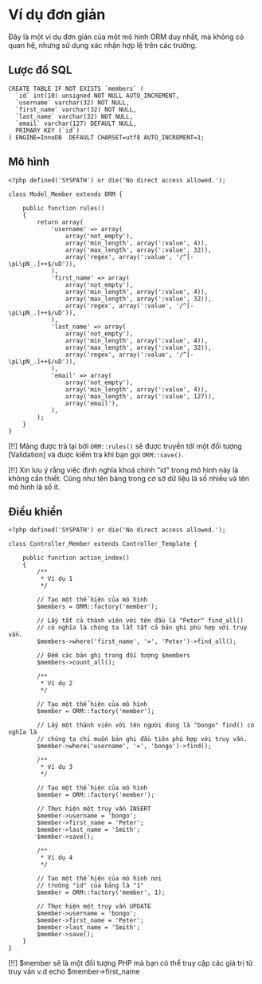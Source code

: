 # Ví dụ đơn giản

Đây là một ví dụ đơn giản của một mô hình ORM duy nhất, mà không có quan hệ, nhưng sử dụng xác nhận hợp lệ trên các trường.

## Lược đồ SQL

	CREATE TABLE IF NOT EXISTS `members` (
	  `id` int(10) unsigned NOT NULL AUTO_INCREMENT,
	  `username` varchar(32) NOT NULL,
	  `first_name` varchar(32) NOT NULL,
	  `last_name` varchar(32) NOT NULL,
	  `email` varchar(127) DEFAULT NULL,
	  PRIMARY KEY (`id`)
	) ENGINE=InnoDB  DEFAULT CHARSET=utf8 AUTO_INCREMENT=1;

## Mô hình
	
	<?php defined('SYSPATH') or die('No direct access allowed.');

	class Model_Member extends ORM {

		public function rules()
		{
			return array(
				'username' => array(
					array('not_empty'),
					array('min_length', array(':value', 4)),
					array('max_length', array(':value', 32)),
					array('regex', array(':value', '/^[-\pL\pN_.]++$/uD')),
				),
				'first_name' => array(
					array('not_empty'),
					array('min_length', array(':value', 4)),
					array('max_length', array(':value', 32)),
					array('regex', array(':value', '/^[-\pL\pN_.]++$/uD')),
				),
				'last_name' => array(
					array('not_empty'),
					array('min_length', array(':value', 4)),
					array('max_length', array(':value', 32)),
					array('regex', array(':value', '/^[-\pL\pN_.]++$/uD')),
				),
				'email' => array(
					array('not_empty'),
					array('min_length', array(':value', 4)),
					array('max_length', array(':value', 127)),
					array('email'),
				),
			);
		}
	}

[!!] Mảng được trả lại bởi `ORM::rules()` sẽ được truyền tới một đối tượng [Validation] và được kiểm tra khi bạn gọi `ORM::save()`.

[!!] Xin lưu ý rằng việc định nghĩa khoá chính "id" trong mô hình này là không cần thiết. Cũng như tên bảng trong cơ sở dữ liệu là số nhiều và tên mô hình là số ít.

## Điều khiển

	<?php defined('SYSPATH') or die('No direct access allowed.');
	
	class Controller_Member extends Controller_Template {
		
		public function action_index()
		{
			/**
			 * Ví dụ 1
			 */
			
			// Tạo một thể hiện của mô hình
			$members = ORM::factory('member');
			
			// Lấy tất cả thành viên với tên đầu là "Peter" find_all()
			// có nghĩa là chúng ta lất tất cả bản ghi phù hợp với truy vấn.
			$members->where('first_name', '=', 'Peter')->find_all();

			// Đếm các bản ghi trong đối tượng $members
			$members->count_all();
			
			/**
			 * Ví dụ 2
			 */
			
			// Tạo một thể hiện của mô hình
			$member = ORM::factory('member');
			
			// Lấy một thành viên với tên người dùng là "bongo" find() có nghĩa là
			// chúng ta chỉ muốn bản ghi đầu tiên phù hợp với truy vấn.
			$member->where('username', '=', 'bongo')->find();
			
			/**
			 * Ví dụ 3
			 */
			
			// Tạo một thể hiện của mô hình
			$member = ORM::factory('member');
			
			// Thực hiện một truy vấn INSERT
			$member->username = 'bongo';
			$member->first_name = 'Peter';
			$member->last_name = 'Smith';
			$member->save();
			
			/**
			 * Ví dụ 4
			 */
			
			// Tạo một thể hiện của mô hình nơi
			// trường "id" của bảng là "1"
			$member = ORM::factory('member', 1);
			
			// Thực hiện một truy vấn UPDATE
			$member->username = 'bongo';
			$member->first_name = 'Peter';
			$member->last_name = 'Smith';
			$member->save();
		}
	}

[!!] $member sẽ là một đối tượng PHP mà bạn có thể truy cập các giá trị từ truy vấn v.d echo $member->first_name
